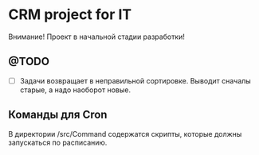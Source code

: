 # CRM project for IT

Внимание! Проект в начальной стадии разработки!

## @TODO

- [ ] Задачи возвращает в неправильной сортировке. Выводит сначалы старые, а надо наоборот новые.

## Команды для Cron

В директории /src/Command содержатся скрипты, которые должны запускаться по расписанию.
